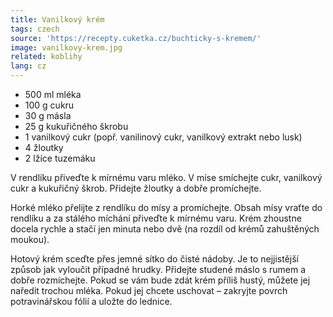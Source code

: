 ```yaml
---
title: Vanilkový krém
tags: czech
source: 'https://recepty.cuketka.cz/buchticky-s-kremem/'
image: vanilkovy-krem.jpg
related: koblihy
lang: cz
---
```

* 500 ml mléka
* 100 g cukru
* 30 g másla
* 25 g kukuřičného škrobu
* 1 vanilkový cukr (popř. vanilinový cukr, vanilkový extrakt nebo lusk)
* 4 žloutky
* 2 lžíce tuzemáku

V rendlíku přiveďte k mírnému varu mléko. V míse smíchejte cukr, vanilkový cukr a kukuřičný škrob. Přidejte žloutky a dobře promíchejte.

Horké mléko přelijte z rendlíku do mísy a promíchejte. Obsah mísy vraťte do rendlíku a za stálého míchání přiveďte k mírnému varu. Krém zhoustne docela rychle a stačí jen minuta nebo dvě (na rozdíl od krémů zahuštěných moukou).

Hotový krém sceďte přes jemné sítko do čisté nádoby. Je to nejjistější způsob jak vyloučit případné hrudky. Přidejte studené máslo s rumem a dobře rozmíchejte. Pokud se vám bude zdát krém příliš hustý, můžete jej naředit trochou mléka. Pokud jej chcete uschovat – zakryjte povrch potravinářskou fólií a uložte do lednice.
